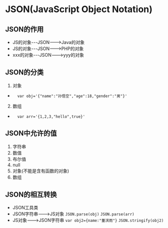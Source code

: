 
# JSON(JavaScript Object Notation)
## JSON的作用
- JS的对象---JSON--->Java的对象
- JS的对象---JSON--->PHP的对象
- xxx的对象---JSON--->yyy的对象
## JSON的分类
1. 对象
- `   var obj='{"name":"孙悟空","age":18,"gender":"男"}'   `
2. 数组
- `   var arr='{1,2,3,"hello",true}'                      `
## JSON中允许的值
1. 字符串
2. 数值
3. 布尔值
4. null
5. 对象(不能是含有函数的对象)
6. 数组
## JSON的相互转换
- JSON工具类
- JSON字符串--->JS对象 `JSON.parse(obj)` `JSON.parse(arr)`
- JS对象--->JSON字符串  ` var obj2={name:"董滨雨"} `   ` JSON.stringify(obj2) ` 